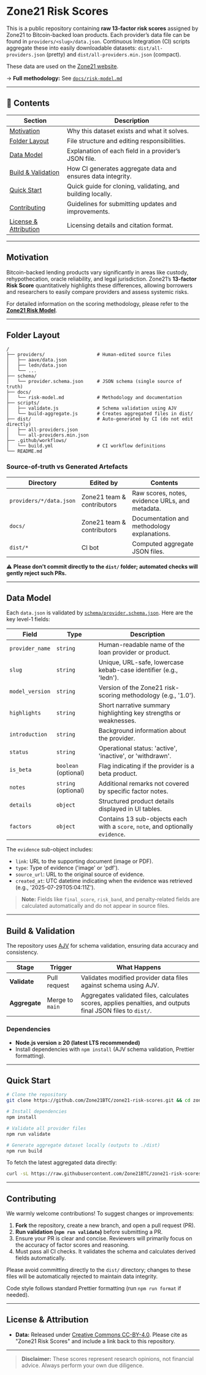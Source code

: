 # Zone21 Risk Scores

This is a public repository containing **raw 13-factor risk scores** assigned by Zone21 to Bitcoin-backed loan products. Each provider’s data file can be found in `providers/<slug>/data.json`. Continuous Integration (CI) scripts aggregate these into easily downloadable datasets: `dist/all-providers.json` (pretty) and `dist/all-providers.min.json` (compact).

These data are used on the [Zone21 website](https://www.zone21.com/).

→ **Full methodology:** See [`docs/risk-model.md`](docs/risk-model.md)

---

## 📑 Contents

| Section                                      | Description                                                      |
| -------------------------------------------- | ---------------------------------------------------------------- |
| [Motivation](#motivation)                    | Why this dataset exists and what it solves.                      |
| [Folder Layout](#folder-layout)              | File structure and editing responsibilities.                     |
| [Data Model](#data-model)                    | Explanation of each field in a provider’s JSON file.             |
| [Build & Validation](#build--validation)     | How CI generates aggregate data and ensures data integrity.      |
| [Quick Start](#quick-start)                  | Quick guide for cloning, validating, and building locally.       |
| [Contributing](#contributing)                | Guidelines for submitting updates and improvements.              |
| [License & Attribution](#license--attribution)| Licensing details and citation format.                           |

---

## Motivation

Bitcoin-backed lending products vary significantly in areas like custody, rehypothecation, oracle reliability, and legal jurisdiction. Zone21’s **13-factor Risk Score** quantitatively highlights these differences, allowing borrowers and researchers to easily compare providers and assess systemic risks.

For detailed information on the scoring methodology, please refer to the [**Zone21 Risk Model**](docs/risk-model.md).

---

## Folder Layout

```
/
├── providers/                   # Human-edited source files
│   ├── aave/data.json
│   ├── ledn/data.json
│   └── ...
├── schema/
│   └── provider.schema.json     # JSON schema (single source of truth)
├── docs/
│   └── risk-model.md            # Methodology and documentation
├── scripts/
│   ├── validate.js              # Schema validation using AJV
│   └── build-aggregate.js       # Creates aggregated files in dist/
├── dist/                        # Auto-generated by CI (do not edit directly)
│   ├── all-providers.json
│   └── all-providers.min.json
├── .github/workflows/
│   └── build.yml                # CI workflow definitions
└── README.md
```

### Source-of-truth vs Generated Artefacts

| Directory               | Edited by                    | Contents                                          |
| ----------------------- | ---------------------------- | ------------------------------------------------- |
| `providers/*/data.json` | Zone21 team & contributors   | Raw scores, notes, evidence URLs, and metadata.  |
| `docs/`                 | Zone21 team & contributors   | Documentation and methodology explanations.      |
| `dist/*`                | CI bot                       | Computed aggregate JSON files.                   |

⚠️ **Please don't commit directly to the `dist/` folder; automated checks will gently reject such PRs.**

---

## Data Model

Each `data.json` is validated by [`schema/provider.schema.json`](./schema/provider.schema.json). Here are the key level-1 fields:

| Field           | Type                 | Description                                                                     |
| --------------- | -------------------- | ------------------------------------------------------------------------------- |
| `provider_name` | `string`             | Human-readable name of the loan provider or product.                            |
| `slug`          | `string`             | Unique, URL-safe, lowercase kebab-case identifier (e.g., 'ledn').               |
| `model_version` | `string`             | Version of the Zone21 risk-scoring methodology (e.g., '1.0').                   |
| `highlights`    | `string`             | Short narrative summary highlighting key strengths or weaknesses.               |
| `introduction`  | `string`             | Background information about the provider.                                         |
| `status`        | `string`             | Operational status: 'active', 'inactive', or 'withdrawn'.                       |
| `is_beta`       | `boolean` (optional) | Flag indicating if the provider is a beta product.                              |
| `notes`         | `string` (optional)  | Additional remarks not covered by specific factor notes.                        |
| `details`       | `object`             | Structured product details displayed in UI tables.                              |
| `factors`       | `object`             | Contains 13 sub-objects each with a `score`, `note`, and optionally `evidence`. |

The `evidence` sub-object includes:

- `link`: URL to the supporting document (image or PDF).
- `type`: Type of evidence ('image' or 'pdf').
- `source_url`: URL to the original source of evidence.
- `created_at`: UTC datetime indicating when the evidence was retrieved (e.g., '2025-07-29T05:04:11Z').

> **Note:** Fields like `final_score`, `risk_band`, and penalty-related fields are calculated automatically and do not appear in source files.

---

## Build & Validation

The repository uses [AJV](https://ajv.js.org/) for schema validation, ensuring data accuracy and consistency.

| Stage         | Trigger                      | What Happens                                                         |
| ------------- | ---------------------------- | -------------------------------------------------------------------- |
| **Validate**  | Pull request                 | Validates modified provider data files against schema using AJV.      |
| **Aggregate** | Merge to `main`              | Aggregates validated files, calculates scores, applies penalties, and outputs final JSON files to `dist/`. |

### Dependencies

- **Node.js version ≥ 20 (latest LTS recommended)**
- Install dependencies with `npm install` (AJV schema validation, Prettier formatting).

---

## Quick Start

```bash
# Clone the repository
git clone https://github.com/Zone21BTC/zone21-risk-scores.git && cd zone21-risk-scores

# Install dependencies
npm install

# Validate all provider files
npm run validate

# Generate aggregate dataset locally (outputs to ./dist)
npm run build
```

To fetch the latest aggregated data directly:

```bash
curl -sL https://raw.githubusercontent.com/Zone21BTC/zone21-risk-scores/main/dist/all-providers.json | jq '.[0]'
```

---

## Contributing

We warmly welcome contributions! To suggest changes or improvements:

1. **Fork** the repository, create a new branch, and open a pull request (PR).
2. **Run validation (`npm run validate`)** before submitting a PR.
3. Ensure your PR is clear and concise. Reviewers will primarily focus on the accuracy of factor scores and reasoning.
4. Must pass all CI checks. It validates the schema and calculates derived fields automatically.

Please avoid committing directly to the `dist/` directory; changes to these files will be automatically rejected to maintain data integrity.

Code style follows standard Prettier formatting (run `npm run format` if needed).

---

## License & Attribution

- **Data:** Released under [Creative Commons CC-BY-4.0](https://creativecommons.org/licenses/by/4.0/). Please cite as "Zone21 Risk Scores" and include a link back to this repository.

---

> **Disclaimer:** These scores represent research opinions, not financial advice. Always perform your own due diligence.
